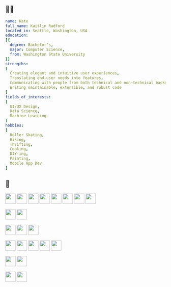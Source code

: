 ## 👋🏻
```yaml
name: Kate
full_name: Kaitlin Radford
located_in: Seattle, Washington, USA
education: 
[{
  degree: Bachelor's,
  major: Computer Science,
  from: Washington State University
}]
strengths:
[
  Creating elegant and intuitive user experiences,
  Translating end-user needs into features,
  Communicating with people from both technical and non-technical backgrounds,
  Writing maintainable, extensible, and robust code
]
fields_of_interests: 
[
  UI/UX Design,
  Data Science,
  Machine Learning
]
hobbies: 
[
  Roller Skating,
  Hiking,
  Thrifting,
  Cooking,
  DIY-ing,
  Painting,
  Mobile App Dev
]
```
## 🧰
<img height="32" width="32" src="https://cdn.simpleicons.org/javascript"/> <img height="32" width="32" src="https://cdn.simpleicons.org/typescript"/> <img height="32" width="32" src="https://cdn.simpleicons.org/python"/> <img height="32" width="32" src="https://cdn.simpleicons.org/c"/> <img height="32" width="32" src="https://cdn.simpleicons.org/c++"/> <img height="32" width="32" src="https://cdn.simpleicons.org/css3"/>  <img height="32" width="32" src="https://cdn.simpleicons.org/gnubash"/> <img height="32" width="32" src="https://cdn.simpleicons.org/swift"/>

<img height="32" width="32" src="https://cdn.simpleicons.org/mysql"/> <img height="32" width="32" src="https://cdn.simpleicons.org/mongodb"/>

<img height="32" width="32" src="https://cdn.simpleicons.org/amazonaws"/> <img height="32" width="32" src="https://cdn.simpleicons.org/microsoftazure"/> <img height="32" width="32" src="https://cdn.simpleicons.org/heroku"/>

<img height="32" width="32" src="https://cdn.simpleicons.org/react"/> <img height="32" width="32" src="https://cdn.simpleicons.org/expo"/> <img height="32" width="32" src="https://cdn.simpleicons.org/ubuntu"/> <img height="32" width="32" src="https://cdn.simpleicons.org/express"/> <img height="32" width="32" src="https://cdn.simpleicons.org/mui"/>

<img height="32" width="32" src="https://cdn.simpleicons.org/twilio"/> <img height="32" width="32" src="https://cdn.simpleicons.org/sentry"/>

<img height="32" width="32" src="https://cdn.simpleicons.org/canva"/> <img height="32" width="32" src="https://cdn.simpleicons.org/figma"/>

